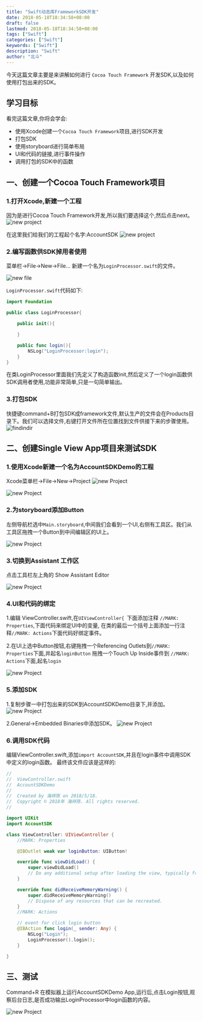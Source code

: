 ```yaml
---
title: "Swift动态库FrameworkSDK开发"
date: 2018-05-18T18:34:58+08:00
draft: false
lastmod: 2018-05-18T18:34:58+08:00
tags: ["Swift"]
categories: ["Swift"]
keywords: ["Swift"]
description: "Swift"
author: "北斗"
---
```


今天这篇文章主要是来讲解如何进行 `Cocoa Touch Framework` 开发SDK,以及如何使用打包出来的SDK。

## 学习目标
看完这篇文章,你将会学会:

* 使用Xcode创建一个`Cocoa Touch Framework`项目,进行SDK开发
* 打包SDK
* 使用storyboard进行简单布局
* UI和代码的链接,进行事件操作
* 调用打包的SDK中的函数

## 一、创建一个Cocoa Touch Framework项目
### 1.打开Xcode,新建一个工程

因为是进行Cocoa Touch Framework开发,所以我们要选择这个,然后点击next。
![new project](/media/images/2018/swift01.png)

在这里我们给我们的工程起个名字:AccountSDK
![new project](/media/images/2018/swift02.png)

### 2.编写函数供SDK掉用者使用

菜单栏->File->New->File... 新建一个名为`LoginProcessor.swift`的文件。

![new file](/media/images/2018/swift03.png)


`LoginProcessor.swift`代码如下:

```swift
import Foundation

public class LoginProcessor{

    public init(){

    }

    public func login(){
        NSLog("LoginProcessor:login");
    }
}
```
在类LoginProcessor里面我们先定义了构造函数init,然后定义了一个login函数供SDK调用者使用,功能非常简单,只是一句简单输出。

### 3.打包SDK
快捷键command+B打包SDK成framework文件,默认生产的文件会在Products目录下。我们可以选择文件,右键打开文件所在位置找到文件供接下来的步骤使用。
![findindir](/media/images/2018/swift04.png)

## ️二、创建Single View App项目来测试SDK
### 1.使用Xcode新建一个名为AccountSDKDemo的工程
Xcode菜单栏->File->New->Project
![new Project](/media/images/2018/swift05.png)

![new Project](/media/images/2018/swift06.png)

### 2.为storyboard添加Button
左侧导航栏选中`Main.storyboard`,中间我们会看到一个UI,右侧有工具区。我们从工具区拖拽一个Button到中间编辑区的UI上。

![new Project](/media/images/2018/swift07.png)

### 3.切换到Assistant 工作区
点击工具栏左上角的 Show Assistant Editor

![new Project](/media/images/2018/swift08.png)

### 4.UI和代码的绑定
1.编辑 ViewController.swift,在`UIViewController{ `下面添加注释 `//MARK: Properties`,下面代码来绑定UI中的变量,
在类的最后一个括号上面添加一行注释`//MARK: Actions`下面代码好绑定事件。

2.在UI上选中Button按钮,右键拖拽一个Referencing Outlets到`//MARK: Properties`下面,并起名`loginButton`
拖拽一个Touch Up Inside事件到 `//MARK: Actions`下面,起名`login`


![new Project](/media/images/2018/swift09.png)

### 5.添加SDK

1.复制步骤一中打包出来的SDK到AccountSDKDemo目录下,并添加。
![new Project](/media/images/2018/swift10.png)

2.General->Embedded Binaries中添加SDK。
![new Project](/media/images/2018/swift11.png)

### 6.调用SDK代码

编辑ViewController.swift,添加`import AccountSDK`,并且在login事件中调用SDK中定义的login函数。
最终该文件应该是这样的:
```swift
//
//  ViewController.swift
//  AccountSDKDemo
//
//  Created by 海祥陈 on 2018/5/18.
//  Copyright © 2018年 海祥陈. All rights reserved.
//

import UIKit
import AccountSDK

class ViewController: UIViewController {
    //MARK: Properties

    @IBOutlet weak var loginButton: UIButton!

    override func viewDidLoad() {
        super.viewDidLoad()
        // Do any additional setup after loading the view, typically from a nib.
    }

    override func didReceiveMemoryWarning() {
        super.didReceiveMemoryWarning()
        // Dispose of any resources that can be recreated.
    }
    //MARK: Actions

    // event for click login button
    @IBAction func login(_ sender: Any) {
        NSLog("Login");
        LoginProcessor().login();
    }

}
```
## 三、测试

 Command+R 在模拟器上运行AccountSDKDemo App,运行后,点击Login按钮,观察后台日志,是否成功输出LoginProcessor中login函数的内容。

 ![new Project](/media/images/2018/swift12.png)


















